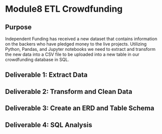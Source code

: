 # Module8 ETL Crowdfunding

## Purpose
Independent Funding has received a new dataset that contains information on the backers who have pledged money to the live projects. Utilizing Python, Pandas, and Jupyter notebooks we need to extract and transform the new data into a CSV file to be uploaded into a new table in our crowdfunding database in SQL. 

## Deliverable 1: Extract Data



## Deliverable 2: Transform and Clean Data

## Deliverable 3: Create an ERD and Table Schema

## Deliverable 4: SQL Analysis
